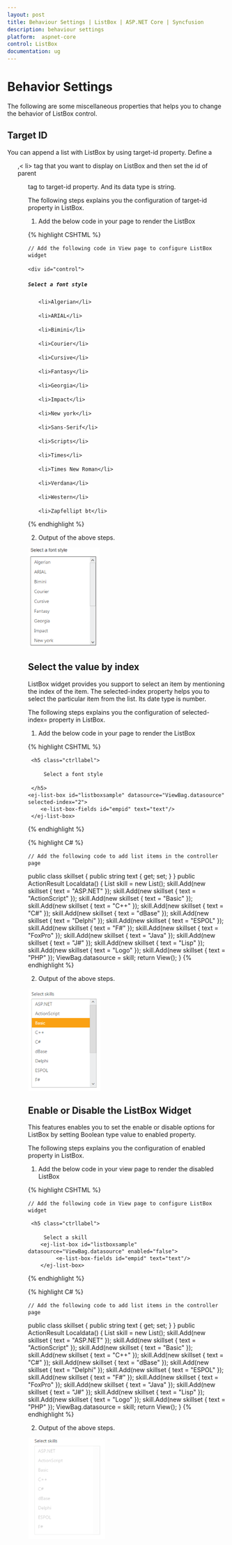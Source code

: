 ```yaml
---
layout: post
title: Behaviour Settings | ListBox | ASP.NET Core | Syncfusion
description: behaviour settings
platform:  aspnet-core
control: ListBox
documentation: ug
---
```


# Behavior Settings

The following are some miscellaneous properties that helps you to change the behavior of ListBox control.

## Target ID

You can append a list with ListBox by using target-id property. Define a <ul>,< li> tag that you want to display on ListBox and then set the id of parent <ul> tag to target-id property. And its data type is string. 

The following steps explains you the configuration of target-id property in ListBox.

1. Add the below code in your page to render the ListBox 


  {% highlight CSHTML %}

	// Add the following code in View page to configure ListBox widget

	<div id="control">

<h5 class="ctrllabel">

    Select a font style

</h5>

<ej-list-box id="list1" height="220px" target-id="targetlist"></ej-list-box>
<ul id="targetlist">

    <li>Algerian</li>

    <li>ARIAL</li>

    <li>Bimini</li>

    <li>Courier</li>

    <li>Cursive</li>

    <li>Fantasy</li>

    <li>Georgia</li>

    <li>Impact</li>

    <li>New york</li>

    <li>Sans-Serif</li>

    <li>Scripts</li>

    <li>Times</li>

    <li>Times New Roman</li>

    <li>Verdana</li>

    <li>Western</li>

    <li>Zapfellipt bt</li>

</ul>
</div>

{% endhighlight %}
   




2. Output of the above steps.



![](Behaviour-Settings_images/Behaviour-Settings_img1.png)



## Select the value by index 

ListBox widget provides you support to select an item by mentioning the index of the item. The selected-index property helps you to select the particular item from the list. Its date type is number. 

The following steps explains you the configuration of selected-index= property in ListBox.

1. Add the below code in your page to render the ListBox


{% highlight CSHTML %}

 <div id="control">

     <h5 class="ctrllabel">

         Select a font style

     </h5>
    <ej-list-box id="listboxsample" datasource="ViewBag.datasource" selected-index="2">
        <e-list-box-fields id="empid" text="text"/>
     </ej-list-box> 
</div>
{% endhighlight %}
   
{% highlight C# %}
		
	// Add the following code to add list items in the controller page 
   public class skillset
        {
            public string text { get; set; }
        }
        public ActionResult Localdata()
        {
            List<skillset> skill = new List<skillset>();
            skill.Add(new skillset { text = "ASP.NET" });
            skill.Add(new skillset { text = "ActionScript" });
            skill.Add(new skillset { text = "Basic" });
            skill.Add(new skillset { text = "C++" });
            skill.Add(new skillset { text = "C#" });
            skill.Add(new skillset { text = "dBase" });
            skill.Add(new skillset { text = "Delphi" });
            skill.Add(new skillset { text = "ESPOL" });
            skill.Add(new skillset { text = "F#" });
            skill.Add(new skillset { text = "FoxPro" });
            skill.Add(new skillset { text = "Java" });
            skill.Add(new skillset { text = "J#" });
            skill.Add(new skillset { text = "Lisp" });
            skill.Add(new skillset { text = "Logo" });
            skill.Add(new skillset { text = "PHP" });
            ViewBag.datasource = skill;
            return View();
        }
{% endhighlight %}

2.  Output of the above steps.


![](Behaviour-Settings_images/Behaviour-Settings_img2.png)



## Enable or Disable the ListBox Widget

This features enables you to set the enable or disable options for ListBox by setting Boolean type value to enabled property. 

The following steps explains you the configuration of enabled property in ListBox.

1. Add the below code in your view page to render the disabled ListBox



  {% highlight CSHTML %}

	// Add the following code in View page to configure ListBox widget
<div id="control">

     <h5 class="ctrllabel">

         Select a skill
        <ej-list-box id="listboxsample" datasource="ViewBag.datasource" enabled="false">
             <e-list-box-fields id="empid" text="text"/>
        </ej-list-box>  
</div>		
{% endhighlight %}
   

{% highlight C# %}
		
	// Add the following code to add list items in the controller page 
   public class skillset
        {
            public string text { get; set; }
        }
        public ActionResult Localdata()
        {
            List<skillset> skill = new List<skillset>();
            skill.Add(new skillset { text = "ASP.NET" });
            skill.Add(new skillset { text = "ActionScript" });
            skill.Add(new skillset { text = "Basic" });
            skill.Add(new skillset { text = "C++" });
            skill.Add(new skillset { text = "C#" });
            skill.Add(new skillset { text = "dBase" });
            skill.Add(new skillset { text = "Delphi" });
            skill.Add(new skillset { text = "ESPOL" });
            skill.Add(new skillset { text = "F#" });
            skill.Add(new skillset { text = "FoxPro" });
            skill.Add(new skillset { text = "Java" });
            skill.Add(new skillset { text = "J#" });
            skill.Add(new skillset { text = "Lisp" });
            skill.Add(new skillset { text = "Logo" });
            skill.Add(new skillset { text = "PHP" });
            ViewBag.datasource = skill;
            return View();
        }
{% endhighlight %}



2. Output of the above steps.


![](Behaviour-Settings_images/Behaviour-Settings_img3.png)



